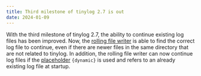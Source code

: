 ```yaml
---
title: Third milestone of tinylog 2.7 is out
date: 2024-01-09
---
```


With the third milestone of tinylog 2.7, the ability to continue existing log files has been improved.
Now, the [rolling file writer](configuration#rolling-file-writer) is able to find the correct log file to continue, even if there are newer files in the same directory that are not related to tinylog.
In addition, the rolling file writer can now continue log files if the [placeholder](configuration#placeholders-rolling-file-writer) `{dynamic}` is used and refers to an already existing log file at startup.
